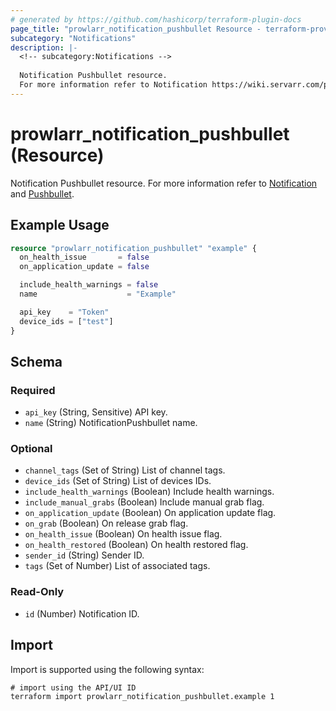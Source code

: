 ```yaml
---
# generated by https://github.com/hashicorp/terraform-plugin-docs
page_title: "prowlarr_notification_pushbullet Resource - terraform-provider-prowlarr"
subcategory: "Notifications"
description: |-
  <!-- subcategory:Notifications -->
  
  Notification Pushbullet resource.
  For more information refer to Notification https://wiki.servarr.com/prowlarr/settings#connect and Pushbullet https://wiki.servarr.com/prowlarr/supported#pushbullet.
---
```


# prowlarr_notification_pushbullet (Resource)

<!-- subcategory:Notifications -->
Notification Pushbullet resource.
For more information refer to [Notification](https://wiki.servarr.com/prowlarr/settings#connect) and [Pushbullet](https://wiki.servarr.com/prowlarr/supported#pushbullet).

## Example Usage

```terraform
resource "prowlarr_notification_pushbullet" "example" {
  on_health_issue       = false
  on_application_update = false

  include_health_warnings = false
  name                    = "Example"

  api_key    = "Token"
  device_ids = ["test"]
}
```

<!-- schema generated by tfplugindocs -->
## Schema

### Required

- `api_key` (String, Sensitive) API key.
- `name` (String) NotificationPushbullet name.

### Optional

- `channel_tags` (Set of String) List of channel tags.
- `device_ids` (Set of String) List of devices IDs.
- `include_health_warnings` (Boolean) Include health warnings.
- `include_manual_grabs` (Boolean) Include manual grab flag.
- `on_application_update` (Boolean) On application update flag.
- `on_grab` (Boolean) On release grab flag.
- `on_health_issue` (Boolean) On health issue flag.
- `on_health_restored` (Boolean) On health restored flag.
- `sender_id` (String) Sender ID.
- `tags` (Set of Number) List of associated tags.

### Read-Only

- `id` (Number) Notification ID.

## Import

Import is supported using the following syntax:

```shell
# import using the API/UI ID
terraform import prowlarr_notification_pushbullet.example 1
```
